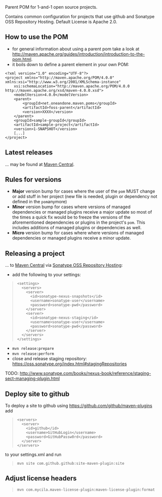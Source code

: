 Parent POM for 1-and-1 open source projects. 

Contains common configuration for projects that use github and Sonatype OSS Repository Hosting.
Default License is Apache 2.0.

How to use the POM
------------------

* for general information about using a parent pom take a look at http://maven.apache.org/guides/introduction/introduction-to-the-pom.html.
* it boils down to define a parent element in your own POM:

```
<?xml version="1.0" encoding="UTF-8"?>
<project xmlns="http://maven.apache.org/POM/4.0.0" xmlns:xsi="http://www.w3.org/2001/XMLSchema-instance"
    xsi:schemaLocation="http://maven.apache.org/POM/4.0.0 http://maven.apache.org/xsd/maven-4.0.0.xsd">
    <modelVersion>4.0.0</modelVersion>
    <parent>
        <groupId>net.oneandone.maven.poms</groupId>
        <artifactId>foss-parent</artifactId>
        <version>XXXX</version>
    </parent>
    <groupId>sample-groupId</groupId>
    <artifactId>sample-project</artifactId>
    <version>1-SNAPSHOT</version>
    [...]
</project>
```

Latest releases
---------------

... may be found at [Maven Central](http://search.maven.org/#search%7Cga%7C1%7Cg%3A%22net.oneandone.maven.poms%22%20AND%20a%3A%22foss-parent%22%20AND%20p%3A%22pom%22
).


Rules for versions
------------------

* **Major** version bump for cases where the user of the ``pom`` MUST change or add stuff in her project (new file is needed, plugin or dependency not defined in the ``pom``anymore)
* **Minor** version bump for cases where versions of managed dependencies or managed plugins receive a major update so most of the times a quick fix would be to freeze the versions of the aforementioned dependencies or plugins in the project's ``pom``. This includes additions of managed plugins or dependencies as well.
* **Micro** version bump for cases where where versions of managed dependencies or managed plugins receive a minor update.

Releasing a project
-------------------

... to [Maven Central](http://maven.apache.org/guides/mini/guide-central-repository-upload.html) via [Sonatype OSS Repository Hosting](https://docs.sonatype.org/display/Repository/Sonatype+OSS+Maven+Repository+Usage+Guide):

* add the following to your settings:

>     <settings>
>       <servers>
>         <server>
>           <id>sonatype-nexus-snapshots</id>
>           <username>sonatype-user</username>
>           <password>sonatype-pwd</password>
>         </server>
>         <server>
>           <id>sonatype-nexus-staging</id>
>           <username>sonatype-user</username>
>           <password>sonatype-pwd</password>
>         </server>
>       </servers>
>     </settings>

* `mvn release:prepare`
* `mvn release:perform`
* close and release staging repository: https://oss.sonatype.org/index.html#stagingRepositories

TODO: http://www.sonatype.com/books/nexus-book/reference/staging-sect-managing-plugin.html

Deploy site to github
---------------------

To deploy a site to github using https://github.com/github/maven-plugins add

>     <servers>
>       <server>
>         <id>github</id>
>         <username>GitHubLogin</username>
>         <password>GitHubPassw0rd</password>
>       </server>
>     </servers>

to your settings.xml and run

>     mvn site com.github.github:site-maven-plugin:site


Adjust license headers
----------------------

>     mvn com.mycila.maven-license-plugin:maven-license-plugin:format

